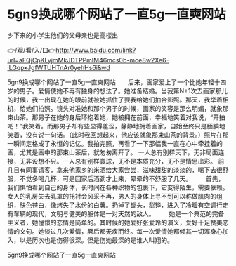 # 5gn9换成哪个网站了一直5g一直奭网站
乡下来的小学生他们的父母亲也是高楼出

👉/观/看/入/口👉http://www.baidu.com/link?url=aFQjCpKLyjmMkJDTPPmIM46mcs0b-moe8w2Xe6-iLGqpxJgfWTUHTnAr0yehHs6i&wd

5gn9换成哪个网站了一直5g一直奭网站　　后来，画家爱上了一个比她年轻十四岁的男子。爱情使她不再有独身的想法了。她准备结婚。当我第N+1次去画家那儿的时候，我一出现在她的眼前就被她抓住了要我给她们拍合影照。那天，我举着相机，给她们拍照。镜头对准她和那个男子的时候，画家的笑容是那么明媚，就象那束山茶。那男子在她的身后环抱着她，她被拥在前面，幸福地笑着对我说，“开拍吧！”我笑着。而那男子却有些显得羞涩，静静地拥着画家，自始至终只是腼腆地笑着，没有说一句话。（此时我回想起来，他应该就象那束山茶的背景。）照片在那一瞬间定格成了永恒的记忆。我拍完照，再看了一下那幅我一直在心中牵挂着的画，尤其是画中的那束山茶后，就匆匆离开了。
一人总有别样天下，无非局面连接，无非设想不只。一人总有别样寰球，无不是本质充分，无不是情思出彩。
前几日有同事请客，拿来他家乡的米酒给大家尝尝，滋味甜甜的淡淡的，喝下去很舒服，不觉多喝几杯，可是回家后酒劲才上来，晕晕的不舒服了几天。
　　首先，我们惧怕看到自己的身体，长时间在各种织物的包裹下，它变得陌生，需要依赖。女人的乳房失去乳罩的托衬会风采不再，男人的身体上寻不到可以称做肌肉的组织，肤色苍白，像烤失了水份的白薯。扔掉了锄头，犁铧，进入了冷暖有空调行走有车辆的现代，文明与健美的躯体是一对天然的敌人。
　　她是一个典范的完备主义者，她憧憬的恋情是简单的。其时候的她爱好张爱玲的演义，爱好十足赞美恋情的文句。她谈过几次爱情，厥后都无疾而终。每一次爱情她都倾其一切浑身心加入，以是历次也是伤得很深。但是伤她最深的是谁人叫翔的。

5gn9换成哪个网站了一直5g一直奭网站
